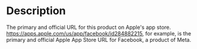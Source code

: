 # Description
The primary and official URL for this product on Apple's app store. https://apps.apple.com/us/app/facebook/id284882215, for example, is the primary and official Apple App Store URL for Facebook, a product of Meta.